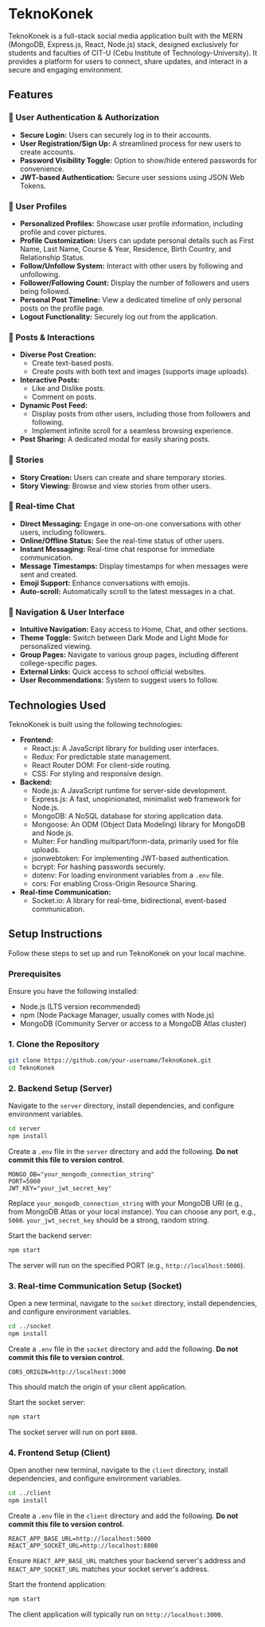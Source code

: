 # TeknoKonek

TeknoKonek is a full-stack social media application built with the MERN (MongoDB, Express.js, React, Node.js) stack, designed exclusively for students and faculties of CIT-U (Cebu Institute of Technology-University). It provides a platform for users to connect, share updates, and interact in a secure and engaging environment.

## Features

### 🔐 User Authentication & Authorization
- **Secure Login:** Users can securely log in to their accounts.
- **User Registration/Sign Up:** A streamlined process for new users to create accounts.
- **Password Visibility Toggle:** Option to show/hide entered passwords for convenience.
- **JWT-based Authentication:** Secure user sessions using JSON Web Tokens.

### 👤 User Profiles
- **Personalized Profiles:** Showcase user profile information, including profile and cover pictures.
- **Profile Customization:** Users can update personal details such as First Name, Last Name, Course & Year, Residence, Birth Country, and Relationship Status.
- **Follow/Unfollow System:** Interact with other users by following and unfollowing.
- **Follower/Following Count:** Display the number of followers and users being followed.
- **Personal Post Timeline:** View a dedicated timeline of only personal posts on the profile page.
- **Logout Functionality:** Securely log out from the application.

### 📝 Posts & Interactions
- **Diverse Post Creation:**
    - Create text-based posts.
    - Create posts with both text and images (supports image uploads).
- **Interactive Posts:**
    - Like and Dislike posts.
    - Comment on posts.
- **Dynamic Post Feed:**
    - Display posts from other users, including those from followers and following.
    - Implement infinite scroll for a seamless browsing experience.
- **Post Sharing:** A dedicated modal for easily sharing posts.

### 📖 Stories
- **Story Creation:** Users can create and share temporary stories.
- **Story Viewing:** Browse and view stories from other users.

### 💬 Real-time Chat
- **Direct Messaging:** Engage in one-on-one conversations with other users, including followers.
- **Online/Offline Status:** See the real-time status of other users.
- **Instant Messaging:** Real-time chat response for immediate communication.
- **Message Timestamps:** Display timestamps for when messages were sent and created.
- **Emoji Support:** Enhance conversations with emojis.
- **Auto-scroll:** Automatically scroll to the latest messages in a chat.

### 🧭 Navigation & User Interface
- **Intuitive Navigation:** Easy access to Home, Chat, and other sections.
- **Theme Toggle:** Switch between Dark Mode and Light Mode for personalized viewing.
- **Group Pages:** Navigate to various group pages, including different college-specific pages.
- **External Links:** Quick access to school official websites.
- **User Recommendations:** System to suggest users to follow.

## Technologies Used

TeknoKonek is built using the following technologies:

-   **Frontend:**
    -   React.js: A JavaScript library for building user interfaces.
    -   Redux: For predictable state management.
    -   React Router DOM: For client-side routing.
    -   CSS: For styling and responsive design.
-   **Backend:**
    -   Node.js: A JavaScript runtime for server-side development.
    -   Express.js: A fast, unopinionated, minimalist web framework for Node.js.
    -   MongoDB: A NoSQL database for storing application data.
    -   Mongoose: An ODM (Object Data Modeling) library for MongoDB and Node.js.
    -   Multer: For handling multipart/form-data, primarily used for file uploads.
    -   jsonwebtoken: For implementing JWT-based authentication.
    -   bcrypt: For hashing passwords securely.
    -   dotenv: For loading environment variables from a `.env` file.
    -   cors: For enabling Cross-Origin Resource Sharing.
-   **Real-time Communication:**
    -   Socket.io: A library for real-time, bidirectional, event-based communication.

## Setup Instructions

Follow these steps to set up and run TeknoKonek on your local machine.

### Prerequisites

Ensure you have the following installed:
-   Node.js (LTS version recommended)
-   npm (Node Package Manager, usually comes with Node.js)
-   MongoDB (Community Server or access to a MongoDB Atlas cluster)

### 1. Clone the Repository

```bash
git clone https://github.com/your-username/TeknoKonek.git
cd TeknoKonek
```

### 2. Backend Setup (Server)

Navigate to the `server` directory, install dependencies, and configure environment variables.

```bash
cd server
npm install
```

Create a `.env` file in the `server` directory and add the following. **Do not commit this file to version control.**

```
MONGO_DB="your_mongodb_connection_string"
PORT=5000
JWT_KEY="your_jwt_secret_key"
```
Replace `your_mongodb_connection_string` with your MongoDB URI (e.g., from MongoDB Atlas or your local instance).
You can choose any port, e.g., `5000`.
`your_jwt_secret_key` should be a strong, random string.

Start the backend server:

```bash
npm start
```

The server will run on the specified PORT (e.g., `http://localhost:5000`).

### 3. Real-time Communication Setup (Socket)

Open a new terminal, navigate to the `socket` directory, install dependencies, and configure environment variables.

```bash
cd ../socket
npm install
```

Create a `.env` file in the `socket` directory and add the following. **Do not commit this file to version control.**

```
CORS_ORIGIN=http://localhost:3000
```
This should match the origin of your client application.

Start the socket server:

```bash
npm start
```

The socket server will run on port `8800`.

### 4. Frontend Setup (Client)

Open another new terminal, navigate to the `client` directory, install dependencies, and configure environment variables.

```bash
cd ../client
npm install
```

Create a `.env` file in the `client` directory and add the following. **Do not commit this file to version control.**

```
REACT_APP_BASE_URL=http://localhost:5000
REACT_APP_SOCKET_URL=http://localhost:8800
```
Ensure `REACT_APP_BASE_URL` matches your backend server's address and `REACT_APP_SOCKET_URL` matches your socket server's address.

Start the frontend application:

```bash
npm start
```

The client application will typically run on `http://localhost:3000`.
